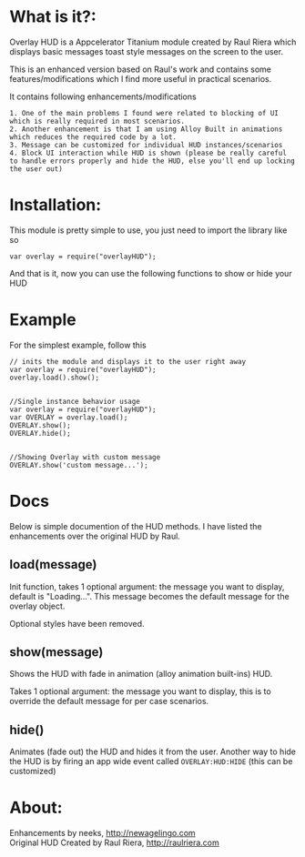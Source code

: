 # What is it?:

Overlay HUD is a Appcelerator Titanium module created by Raul Riera which displays basic messages toast style messages on the screen to the user.
  
This is an enhanced version based on Raul's work and contains some features/modifications which I find more useful in practical scenarios.
  


It contains following enhancements/modifications  

	1. One of the main problems I found were related to blocking of UI which is really required in most scenarios.
	2. Another enhancement is that I am using Alloy Built in animations which reduces the required code by a lot.
	3. Message can be customized for individual HUD instances/scenarios
	4. Block UI interaction while HUD is shown (please be really careful to handle errors properly and hide the HUD, else you'll end up locking the user out)

# Installation:

This module is pretty simple to use, you just need to import the library like so

	var overlay = require("overlayHUD");

And that is it, now you can use the following functions to show or hide your HUD

# Example

For the simplest example, follow this

	// inits the module and displays it to the user right away
	var overlay = require("overlayHUD");
	overlay.load().show();	


	//Single instance behavior usage
	var overlay = require("overlayHUD");
	var OVERLAY = overlay.load();
	OVERLAY.show();
	OVERLAY.hide();


	//Showing Overlay with custom message
	OVERLAY.show('custom message...');
	
# Docs

Below is simple documention of the HUD methods. I have listed the enhancements over the original HUD by Raul.

## load(message)

Init function, takes 1 optional argument: the message you want to display, default is "Loading...". This message becomes the default message for the overlay object.
  
Optional styles have been removed.

## show(message)

Shows the HUD with fade in animation (alloy animation built-ins) HUD.
  
Takes 1 optional argument: the message you want to display, this is to override the default message for per case scenarios.

## hide()

Animates (fade out) the HUD and hides it from the user. Another way to hide the HUD is by firing an app wide event called `OVERLAY:HUD:HIDE` (this can be customized)

# About:

Enhancements by neeks, http://newagelingo.com  
Original HUD Created by Raul Riera, http://raulriera.com